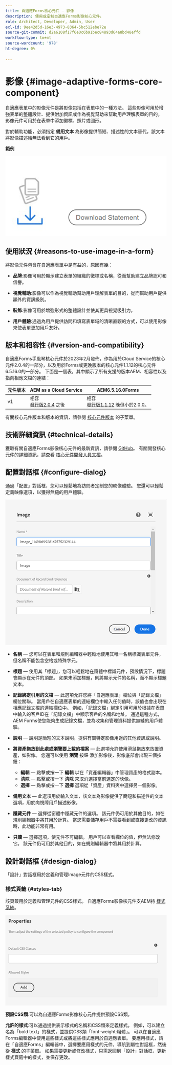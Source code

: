 ```yaml
---
title: 自適應Forms核心元件 — 影像
description: 使用或定制自適應Forms影像核心元件。
role: Architect, Developer, Admin, User
exl-id: 9ee42d5d-16e3-4973-8364-5bc512ebe72e
source-git-commit: d2a6108f17f6e0c6b91bec84893d64a8bd48effd
workflow-type: tm+mt
source-wordcount: '978'
ht-degree: 0%

---
```


# 影像 {#image-adaptive-forms-core-component}

自適應表單中的影像元件是將影像包括在表單中的一種方法。 這些影像可用於增強表單的整體設計、提供附加資訊或作為視覺幫助來幫助用戶理解表單的目的。 影像元件可用於在表單中添加徽標、照片或圖形。

對於輔助功能，必須指定 **備用文本** 為影像提供簡短、描述性的文本替代，該文本將影像描述給無法看到它的用戶。


**範例**

![](/help/adaptive-forms/assets/image.png)


## 使用狀況 {#reasons-to-use-image-in-a-form}

將影像元件包含在自適應表單中是有益的，原因有幾：

* **品牌**:影像可用於顯示建立表單的組織的徽標或名稱，從而幫助建立品牌認可和信譽。

* **視覺輔助**:影像可以作為視覺輔助幫助用戶理解表單的目的，從而幫助用戶提供額外的資訊級別。

* **裝飾**:影像可用於增強形式的整體設計並使其更具視覺吸引力。

* **用戶體驗**:通過為用戶提供訪問和填寫表單域的清晰直觀的方式，可以使用影像來使表單更加用戶友好。

## 版本和相容性 {#version-and-compatibility}

自適應Forms手風琴核心元件於2023年2月發佈，作為用於Cloud Service的核心元件2.0.4的一部分，以及用於Forms或更晚版本的核心元件1.1.12的核心元件6.5.16.0的一部分。 下面是一個表，其中顯示了所有支援的版本AEM、相容性以及指向相應文檔的連結：

| 元件版本 | AEM as a Cloud Service  | AEM6.5.16.0Forms |
|---|---|---|
| v1 | 相容<br>[發行版2.0.4](/help/adaptive-forms/version.md) 之後 | 相容<br>[發行版1.1.12](/help/adaptive-forms/version.md) 晚但小於2.0.0。 |

有關核心元件版本和版本的資訊，請參閱 [核心元件版本](/help/adaptive-forms/version.md) 的子菜單。


<!-- ## Sample Component Output {#sample-component-output}

To experience the Accordion Component as well as see examples of its configuration options as well as HTML and JSON output, visit the [Component Library](https://adobe.com/go/aem_cmp_library_accordion). -->

## 技術詳細資訊 {#technical-details}

獲取有關自適應Forms影像核心元件的最新資訊，請參閱 [GitHub](https://github.com/adobe/aem-core-forms-components/tree/master/ui.af.apps/src/main/content/jcr_root/apps/core/fd/components/form/image/v1/image)。 有關開發核心元件的詳細資訊，請查看 [核心元件開發人員文檔](/help/developing/overview.md)。


## 配置對話框 {#configure-dialog}

通過「配置」對話框，您可以輕鬆地為訪問者定制您的映像體驗。 您還可以輕鬆定義映像選項，以獲得無縫的用戶體驗。

![「屬性」頁籤](/help/adaptive-forms/assets/image_properties.png)

* **名稱**  — 您可以在表單和規則編輯器中輕鬆地使用其唯一名稱標識表單元件，但名稱不能包含空格或特殊字元。

* **標題**  — 使用其「標題」，您可以輕鬆地在窗體中標識元件，預設情況下，標題會顯示在元件的頂部。 如果未添加標題，則將顯示元件的名稱，而不顯示標題文本。

* **記錄綁定引用的文檔**  — 此選項允許您將「自適應表單」欄位與「記錄文檔」欄位關聯。 當用戶在自適應表單的連結欄位中輸入任何值時，該值也會出現在相應記錄文檔的連結欄位中。 例如，「記錄文檔」綁定引用可用於根據在表單中輸入的客戶ID在「記錄文檔」中顯示客戶的名稱和地址。 通過這種方式，AEM Forms使您能夠生成記錄文檔，並為收集和管理資料提供無縫的用戶體驗。

* **說明**  — 說明是簡短的文本說明，提供有關特定影像用途的其他資訊或說明。

* **將資產拖放到此處或瀏覽要上載的檔案**  — 此選項允許使用滑鼠拖放來放置資產，如影像。 您還可以使用 **瀏覽** 按鈕 添加影像後，影像底部會出現三個按鈕：
   * **編輯**  — 點擊或按一下 **編輯** 以在「資產編輯器」中管理資產的格式副本。
   * **清除**  — 點擊或按一下 **清除** 來取消選擇當前選定的映像。
   * **選擇**  — 點擊或按一下 **選擇**  選項從「資產」資料夾中選擇另一個影像。

* **備用文本**  — 此選項用於輸入文本，該文本為影像提供了簡短和描述性的文本選項，用於向視障用戶描述影像。

* **隱藏元件**  — 選擇從窗體中隱藏元件的選項。 該元件仍可用於其他目的，如在規則編輯器中將其用於計算。 當您需要儲存用戶不需要看到或直接更改的資訊時，此功能非常有用。

* **只讀**  — 選擇選項，使元件不可編輯。 用戶可以查看欄位的值，但無法修改它。 該元件仍可用於其他目的，如在規則編輯器中將其用於計算。

## 設計對話框 {#design-dialog}

「設計」對話框用於定義和管理Image元件的CSS樣式。

### 樣式頁籤 {#styles-tab}

該頁籤用於定義和管理元件的CSS樣式。 自適應Forms影像核元件支AEM持 [樣式系統](/help/get-started/authoring.md#component-styling)。

![設計對話框](/help/adaptive-forms/assets/image_designdialog.png)

**預設CSS類**:可以為自適應Forms影像核心元件提供預設CSS類。

**允許的樣式**:可以通過提供表示樣式的名稱和CSS類來定義樣式。 例如，可以建立名為「bold text」的樣式，並提供CSS類「font-weight:粗體」。 可以在自適應Forms編輯器中使用這些樣式或將這些樣式應用於自適應表單。 要應用樣式，請在「自適應Forms」編輯器中，選擇要應用樣式的元件，導航到屬性對話框，然後從 **樣式** 的子菜單。 如果需要更新或修改樣式，只需返回到「設計」對話框，更新樣式頁籤中的樣式，並保存更改。
